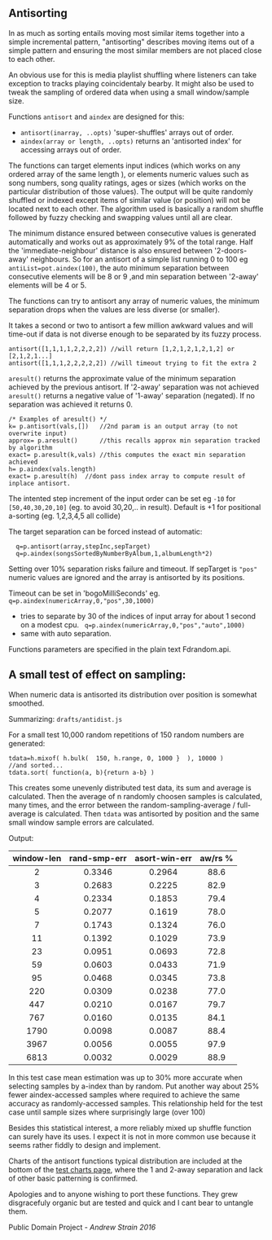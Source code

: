 Antisorting
-----------

In as much as sorting entails moving most similar items together into a simple 
incremental pattern, "antisorting" describes moving items out of a simple pattern 
and ensuring the most similar members are not placed close to each other.

An obvious use for this is media playlist shuffling where listeners can take
exception to tracks playing coincidentaly bearby. It might also be used to tweak 
the sampling of ordered data when using a small window/sample size.
 
Functions `antisort` and `aindex` are designed for this: 
* `antisort(inarray, ..opts)` 'super-shuffles' arrays out of order. 
* `aindex(array or length, ..opts)` returns an 'antisorted index' for accessing arrays out of order.
 
The functions can target elements input indices (which works on any ordered array of the same length ), or elements numeric values such as song numbers, song quality ratings, ages or sizes (which works on the particular distribution of those values). The output will be quite randomly shuffled or indexed except items of similar value (or position) will not be located next to each other. The algorithm used is basically a random shuffle followed by fuzzy checking and swapping values until all are clear.

The minimum distance ensured between consecutive values is generated automatically and works out as approximately 9% of the total range. Half the 'immediate-neighbour' distance is also ensured between '2-doors-away' neighbours. 
So for an antisort of a simple list running 0 to 100 eg `antiList=pot.aindex(100)`, the auto minimum separation between consecutive elements will be 8 or 9 ,and min separation between '2-away' elements will be 4 or 5.

The functions can try to antisort any array of numeric values, the minimum separation drops when the values are less diverse (or smaller).  

It takes a second or two to antisort a few million awkward values and will time-out if data is not diverse enough to be separated by its fuzzy process.

```
antisort([1,1,1,1,2,2,2,2]) //will return [1,2,1,2,1,2,1,2] or [2,1,2,1...]
antisort([1,1,1,2,2,2,2,2]) //will timeout trying to fit the extra 2
```

`aresult()` returns the approximate value of the minimum separation achieved by the 
previous antisort. If '2-away' separation was not achieved `aresult()` returns a negative value of '1-away' separation (negated). If no separation was achieved it returns 0.

```
/* Examples of aresult() */
k= p.antisort(vals,[])   //2nd param is an output array (to not overwrite input)
approx= p.aresult()      //this recalls approx min separation tracked by algorithm
exact= p.aresult(k,vals) //this computes the exact min separation achieved
h= p.aindex(vals.length) 
exact= p.aresult(h)  //dont pass index array to compute result of inplace antisort. 
```
 
The intented step increment of the input order can be set eg `-10` for `[50,40,30,20,10]` (eg. to avoid 30,20,.. in result). Default is +1 for positional a-sorting (eg. 1,2,3,4,5 all collide) 

The target separation can be forced instead of automatic:
```
  q=p.antisort(array,stepInc,sepTarget)
  q=p.aindex(songsSortedByNumberByAlbum,1,albumLength*2)
```
Setting over 10% separation risks failure and timeout. If sepTarget is `"pos"` numeric values are ignored and the array is antisorted by its positions.

Timeout can be set in 'bogoMilliSeconds' eg.
` q=p.aindex(numericArray,0,"pos",30,1000)`
- tries to separate by 30 of the indices of input array for about 1 second on a modest
cpu.
` q=p.aindex(numericArray,0,"pos","auto",1000)`
- same with auto separation.

Functions parameters are specified in the plain text Fdrandom.api.

A small test of effect on sampling:
-----------------------------------

When numeric data is antisorted its distribution over position is somewhat smoothed.

Summarizing: `drafts/antidist.js`

For a small test 10,000 random repetitions of 150 random numbers are generated: 
```
tdata=h.mixof( h.bulk(  150, h.range, 0, 1000 }  ), 10000 )
//and sorted... 
tdata.sort( function(a, b){return a-b} )
```
This creates some unevenly distributed test data, its sum and average is calculated.
Then the average of n randomly choosen samples is calculated, many times, and the error between the random-sampling-average / full-average is calculated. Then `tdata` was antisorted by position and the same small window sample errors are calculated.   

Output:

window-len | rand-smp-err | asort-win-err |   aw/rs %
 :-------: | :----------: | :-----------: | :---------:
     2     |    0.3346    |    0.2964     |    88.6
     3     |    0.2683    |    0.2225     |    82.9
     4     |    0.2334    |    0.1853     |    79.4
     5     |    0.2077    |    0.1619     |    78.0
     7     |    0.1743    |    0.1324     |    76.0
    11     |    0.1392    |    0.1029     |    73.9
    23     |    0.0951    |    0.0693     |    72.8
    59     |    0.0603    |    0.0433     |    71.9
    95     |    0.0468    |    0.0345     |    73.8
   220     |    0.0309    |    0.0238     |    77.0
   447     |    0.0210    |    0.0167     |    79.7
   767     |    0.0160    |    0.0135     |    84.1
  1790     |    0.0098    |    0.0087     |    88.4
  3967     |    0.0056    |    0.0055     |    97.9
  6813     |    0.0032    |    0.0029     |    88.9 

In this test case mean estimation was up to 30% more accurate when
selecting samples by a-index than by random. Put another way about 25%
fewer aindex-accessed samples where required to achieve the same
accuracy as randomly-accessed samples. This relationship held for
the test case until sample sizes where surprisingly large (over 100)

Besides this statistical interest, a more reliably mixed up shuffle function 
can surely have its uses. I expect it is not in more common use because it seems
rather fiddly to design and implement.

Charts of the antisort functions typical distribution are included at the bottom of the [test charts page](http://strainer.github.io/Fdrandom.js/), where the 1 and 2-away separation and lack of other basic patterning is confirmed. 

Apologies and to anyone wishing to port these functions. They grew disgracefuly organic but are tested and quick and I cant bear to untangle them.

Public Domain Project - *Andrew Strain 2016*